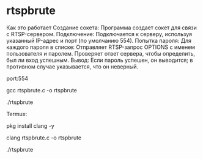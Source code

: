 # rtspbrute

Как это работает
Создание сокета: Программа создает сокет для связи с RTSP-сервером.
Подключение: Подключается к серверу, используя указанный IP-адрес и порт (по умолчанию 554).
Попытка пароля: Для каждого пароля в списке:
Отправляет RTSP-запрос OPTIONS с именем пользователя и паролем.
Проверяет ответ сервера, чтобы определить, был ли вход успешным.
Вывод: Если пароль успешен, он выводится; в противном случае указывается, что он неверный.

port:554

gcc rtspbrute.c -o rtspbrute

./rtspbrute

Termux:

pkg install clang -y

clang rtspbrute.c -o rtspbrute

./rtspbrute

